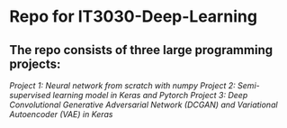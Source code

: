 # Repo for IT3030-Deep-Learning
## The repo consists of three large programming projects: 
*Project 1: Neural network from scratch with numpy*
*Project 2: Semi-supervised learning model in Keras and Pytorch*
*Project 3: Deep Convolutional Generative Adversarial Network (DCGAN) and Variational Autoencoder (VAE) in Keras*
